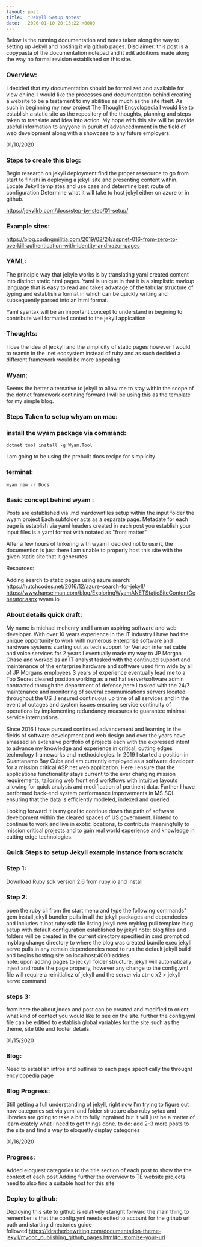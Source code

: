 ```yaml
---
layout: post
title:  "Jekyll Setup Notes"
date:   2020-01-10 20:15:22 +0000
---
```


Below is the running documentation and notes taken along the way to setting up Jekyll and hosting it via github pages. Disclaimer: this post is a copypasta of the documentation notepad and it edit additions made along the way no formal revision established on this site.

### Overview:
I decided that my documentation should be formalized and available for view online.
I would like the processes and documentation behind creating a website to be a testament to my abilities as much as the site itself.
As such in beginning my new project The Thought Encyclopedia I would like to establish a static site as the repository of the thoughts, planning and steps taken to translate and idea into action.
My hope with this site will be provide useful information to anyyone in puruit of advancedmment in the field of web development along with a showcase to any future employers.

01/10/2020

### Steps to create this blog:

Begin research on jekyll deployment find the proper reseource to go from start to finishi in deploying a jekyll site and presenting content within.
Locate Jekyll templates and use case and determine best route of configuration
Determine what it will take to host jekyl either on azure or in github.

https://jekyllrb.com/docs/step-by-step/01-setup/

### Example sites:

https://blog.codingmilitia.com/2019/02/24/aspnet-016-from-zero-to-overkill-authentication-with-identity-and-razor-pages

### YAML:

The principle way that jekyle works is by translating yaml created content into distinct static html pages.
Yaml is unique in that it is a simplistic markup language that is easy to read and takes advatage of the tabular structure of typing and establish a format in which can be quickly writing and subsequently parsed into an html format.

Yaml sysntax will be an important concept to understand in begining to contribute well formatied conted to the jekyll applcaition

### Thoughts:

I love the idea of jeckyll and the simplicity of static pages however I would to reamin in the .net ecosystem instead of ruby and as such decided a different framework would be more appealing

### Wyam:

Seems the better alternative to jekyll to allow me to stay within the scope of the dotnet framework contining forward I will be using this as the template for my simple blog.

### Steps Taken to setup whyam on mac:

### install the wyam package via command:
	dotnet tool install -g Wyam.Tool
I am going to be using the prebuilt docs recipe for simplicity
### terminal:
	wyam new -r Docs

### Basic concept behind wyam :

Posts are established via .md mardownfiles setup within the input folder the wyam project
Each subfolder acts as a separate page.
Metadate for each page is establish via yaml headers created in each post
you establish your input files is a yaml format with notated as "front matter"

After a few hours of tinkering with wyam I decided not to use it, the documention is just there I am unable to properly host this site with the given static site that it generates

Resources:

Adding search to static pages using azure search:
https://hutchcodes.net/2016/12/azure-search-for-jekyll/
https://www.hanselman.com/blog/ExploringWyamANETStaticSiteContentGenerator.aspx
wyam.io

### About details quick draft:

My name is michael mchenry and 
I am an aspiring software and web developer. With over 10 years experience in the IT industry I have had the unique opportunity to work with numerous enterprise software and hardware systems starting out as tech support for Verizon internet cable and voice services for 2 years I eventually made my way to JP Morgan Chase and worked as an IT analyst tasked with the continued support and maintenance of the enterprise hardware and software used firm wide by all of JP Morgans employees 3 years of experience eventually lead me to a Top Secret cleared position working as a red hat server/software admin contracted through the department of defense,here I tasked with the 24/7 maintenance and monitoring of several communications servers located throughout the US ,I ensured continuous up time of all services and in the event of outages and system issues ensuring service continuity of operations by implementing redundancy measures to guarantee minimal service interruptions.

Since 2016 I have pursued continued advancement and learning in the fields of software development and web design and over the years have amassed an extensive portfolio of projects each with the expressed intent to advance my knowledge and experience in critical, cutting edges technology frameworks and methodologies. In 2019 I started a position in Guantanamo Bay Cuba and am currently employed as a software developer for a mission critical ASP.net web application. Here I ensure that the applications functionality stays current to the ever changing mission requirements, tailoring web front end workflows with intuitive layouts allowing for quick analysis and modification of pertinent data. Further I have performed back-end system performance improvements in MS SQL ensuring that the data is efficiently modeled, indexed and queried.

Looking forward it is my goal to continue down the path of software development within the cleared spaces of US government. I intend to continue to work and live in exotic locations, to contribute meaningfully to mission critical projects and to gain real world experience and knowledge in cutting edge technologies. 


### Quick Steps to setup Jekyll example instance from scratch:
### Step 1:
Download Ruby sdk version 2.6 from ruby.io and install
### Step 2:
open the ruby cli from the start menu and type the following commands"
	gem install jekyll bundler
pulls in all the jekyll packages and dependecies and includes it inot ruby sdk file listing
	jekyll new myblog
pull template blog setup with default configuration established by jekyll
	note:
	blog files and folders will be created in the current directory specified in cmd prompt
	cd myblog
change directory to where the blog was created
	bundle exec jekyll serve
pulls in any remain dependencies need to run the default jekyll build and begins hosting site on localhost:4000 addres	
	note: 
	upon adding pages to jeckyll folder structure, jekyll will automatically injest and route the page properly, however any change to the config.yml file will require a reinitialiez of jekyll and the server via 
	ctr-c x2 > jekyll serve command

### steps 3:
from here the about,index and post can be created and modified to orient what kind of contect you would like to see on the site.
further the config.yml file can be editied to establish global variables for the site such as the theme, site title and footer details.

01/15/2020			
### Blog:
Need to establish intros and outlines to each page 
specifically the throught encylcopedia page 

### Blog Progress:
Still getting a full understanding of jekyll, right now I'm trying to figure out how categories set via yaml and folder structure also ruby sytax and libraries are going to take a bit to fully ingrained but it will just be a matter of learn exatcly what I need to get things done.
to do: 
add 2-3 more posts to the site and find a way to eloquetly display categories

01/16/2020
### Progress:
Added eloquest categories to the title section of each post to show the the context of each post 
Adding further the overview to TE website projects
need to also find a suitable host for this site

### Deploy to github:
Deploying this site to github is relatively staright forward the main thing to remember is that the config.yml needs edited to account for the github url path and starting directories
guide followed:https://idratherbewriting.com/documentation-theme-jekyll/mydoc_publishing_github_pages.html#customize-your-url


